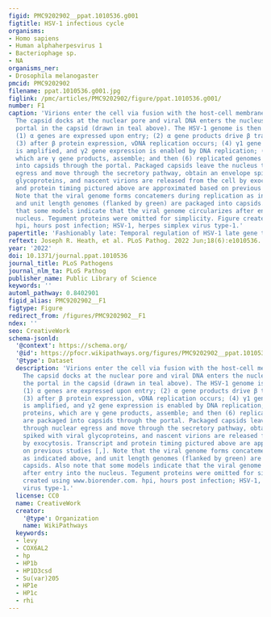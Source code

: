 ```yaml
---
figid: PMC9202902__ppat.1010536.g001
figtitle: HSV-1 infectious cycle
organisms:
- Homo sapiens
- Human alphaherpesvirus 1
- Bacteriophage sp.
- NA
organisms_ner:
- Drosophila melanogaster
pmcid: PMC9202902
filename: ppat.1010536.g001.jpg
figlink: /pmc/articles/PMC9202902/figure/ppat.1010536.g001/
number: F1
caption: 'Virions enter the cell via fusion with the host-cell membrane or endocytosis.
  The capsid docks at the nuclear pore and viral DNA enters the nucleus through the
  portal in the capsid (drawn in teal above). The HSV-1 genome is then expressed:
  (1) α genes are expressed upon entry; (2) α gene products drive β transcription;
  (3) after β protein expression, vDNA replication occurs; (4) γ1 gene expression
  is amplified, and γ2 gene expression is enabled by DNA replication; (5) capsid proteins,
  which are γ gene products, assemble; and then (6) replicated genomes are packaged
  into capsids through the portal. Packaged capsids leave the nucleus through nuclear
  egress and move through the secretory pathway, obtain an envelope spiked with viral
  glycoproteins, and nascent virions are released from the cell by exocytosis. Transcript
  and protein timing pictured above are approximated based on previous studies [,].
  Note that the viral genome forms concatemers during replication as indicated above,
  and unit length genomes (flanked by green) are packaged into capsids. Also note
  that some models indicate that the viral genome circularizes after entry into the
  nucleus. Tegument proteins were omitted for simplicity. Figure created using www.biorender.com.
  hpi, hours post infection; HSV-1, herpes simplex virus type-1.'
papertitle: 'Fashionably late: Temporal regulation of HSV-1 late gene transcription.'
reftext: Joseph R. Heath, et al. PLoS Pathog. 2022 Jun;18(6):e1010536.
year: '2022'
doi: 10.1371/journal.ppat.1010536
journal_title: PLoS Pathogens
journal_nlm_ta: PLoS Pathog
publisher_name: Public Library of Science
keywords: ''
automl_pathway: 0.8402901
figid_alias: PMC9202902__F1
figtype: Figure
redirect_from: /figures/PMC9202902__F1
ndex: ''
seo: CreativeWork
schema-jsonld:
  '@context': https://schema.org/
  '@id': https://pfocr.wikipathways.org/figures/PMC9202902__ppat.1010536.g001.html
  '@type': Dataset
  description: 'Virions enter the cell via fusion with the host-cell membrane or endocytosis.
    The capsid docks at the nuclear pore and viral DNA enters the nucleus through
    the portal in the capsid (drawn in teal above). The HSV-1 genome is then expressed:
    (1) α genes are expressed upon entry; (2) α gene products drive β transcription;
    (3) after β protein expression, vDNA replication occurs; (4) γ1 gene expression
    is amplified, and γ2 gene expression is enabled by DNA replication; (5) capsid
    proteins, which are γ gene products, assemble; and then (6) replicated genomes
    are packaged into capsids through the portal. Packaged capsids leave the nucleus
    through nuclear egress and move through the secretory pathway, obtain an envelope
    spiked with viral glycoproteins, and nascent virions are released from the cell
    by exocytosis. Transcript and protein timing pictured above are approximated based
    on previous studies [,]. Note that the viral genome forms concatemers during replication
    as indicated above, and unit length genomes (flanked by green) are packaged into
    capsids. Also note that some models indicate that the viral genome circularizes
    after entry into the nucleus. Tegument proteins were omitted for simplicity. Figure
    created using www.biorender.com. hpi, hours post infection; HSV-1, herpes simplex
    virus type-1.'
  license: CC0
  name: CreativeWork
  creator:
    '@type': Organization
    name: WikiPathways
  keywords:
  - levy
  - COX6AL2
  - hp
  - HP1b
  - HP1D3csd
  - Su(var)205
  - HP1e
  - HP1c
  - rhi
---
```

